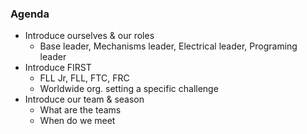 ### Agenda
- Introduce ourselves & our roles
    - Base leader, Mechanisms leader, Electrical leader, Programing leader
- Introduce FIRST
    - FLL Jr, FLL, FTC, FRC
    - Worldwide org. setting a specific challenge
- Introduce our team & season
    - What are the teams
    - When do we meet
